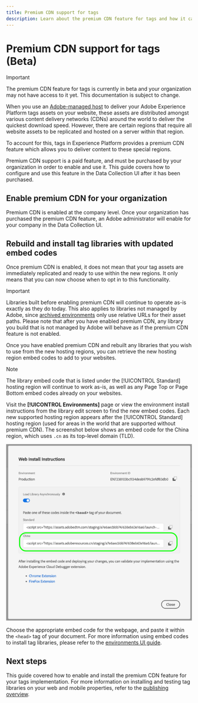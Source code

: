 ```yaml
---
title: Premium CDN support for tags
description: Learn about the premium CDN feature for tags and how it can be used to deliver your content in multiple geographic regions.
---
```

# Premium CDN support for tags (Beta)

>[!IMPORTANT]
>
>The premium CDN feature for tags is currently in beta and your organization may not have access to it yet. This documentation is subject to change.

When you use an [Adobe-managed host](./hosts/managed-by-adobe-host.md) to deliver your Adobe Experience Platform tags assets on your website, these assets are distributed amongst various content delivery networks (CDNs) around the world to deliver the quickest download speed. However, there are certain regions that require all website assets to be replicated and hosted on a server within that region.

To account for this, tags in Experience Platform provides a premium CDN feature which allows you to deliver content to these special regions.

Premium CDN support is a paid feature, and must be purchased by your organization in order to enable and use it. This guide covers how to configure and use this feature in the Data Collection UI after it has been purchased.

## Enable premium CDN for your organization

Premium CDN is enabled at the company level. Once your organization has purchased the premium CDN feature, an Adobe administrator will enable for your company in the Data Collection UI.

## Rebuild and install tag libraries with updated embed codes

Once premium CDN is enabled, it does not mean that your tag assets are immediately replicated and ready to use within the new regions. It only means that you can now choose when to opt in to this functionality.

>[!IMPORTANT]
>
>Libraries built before enabling premium CDN will continue to operate as-is exactly as they do today. This also applies to libraries not managed by Adobe, since [archived environments](./environments.md#archive) only use relative URLs for their asset paths. Please note that after you have enabled premium CDN, any library you build that is not managed by Adobe will behave as if the premium CDN feature is not enabled.

Once you have enabled premium CDN and rebuilt any libraries that you wish to use from the new hosting regions, you can retrieve the new hosting region embed codes to add to your websites. 

>[!NOTE]
>
>The library embed code that is listed under the [!UICONTROL Standard] hosting region will continue to work as-is, as well as any Page Top or Page Bottom embed codes already on your websites.

Visit the **[!UICONTROL Environments]** page  or view the environment install instructions from the library edit screen to find the new embed codes. Each new supported hosting region appears after the [!UICONTROL Standard] hosting region (used for areas in the world that are supported without premium CDN). The screenshot below shows an embed code for the China region, which uses `.cn` as its top-level domain (TLD).

![Embed code for the China region](../../images/ui/publishing/premium-cdn/embed-codes.png)

Choose the appropriate embed code for the webpage, and paste it within the `<head>` tag of your document. For more information using embed codes to install tag libraries, please refer to the [environments UI guide](./environments.md#installation).

## Next steps

This guide covered how to enable and install the premium CDN feature for your tags implementation. For more information on installing and testing tag libraries on your web and mobile properties, refer to the [publishing overview](./overview.md).
